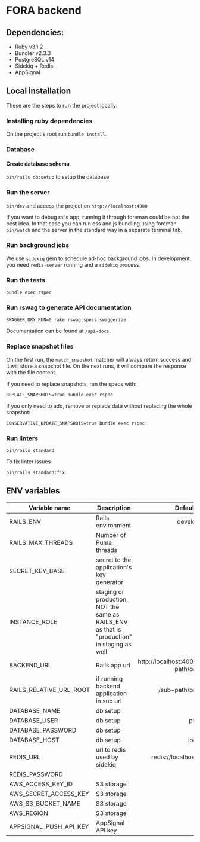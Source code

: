# FORA backend

## Dependencies:

- Ruby v3.1.2
- Bundler v2.3.3
- PostgreSQL v14
- Sidekiq + Redis
- AppSignal

## Local installation

These are the steps to run the project locally:

### Installing ruby dependencies

On the project's root run `bundle install`.

### Database

#### Create database schema

`bin/rails db:setup` to setup the database

### Run the server

`bin/dev` and access the project on `http://localhost:4000`

If you want to debug rails app, running it through foreman could be not the best idea. In that case you can run css and js bundling
using foreman `bin/watch` and the server in the standard way in a separate terminal tab.

### Run background jobs

We use `sidekiq` gem to schedule ad-hoc background jobs. In development, you need `redis-server` running and a `sidekiq` process.

### Run the tests

`bundle exec rspec`

### Run rswag to generate API documentation

`SWAGGER_DRY_RUN=0 rake rswag:specs:swaggerize`

Documentation can be found at `/api-docs`.

### Replace snapshot files

On the first run, the `match_snapshot` matcher will always return success and it will store a snapshot file. On the next runs, it will compare the response with the file content.

If you need to replace snapshots, run the specs with:

`REPLACE_SNAPSHOTS=true bundle exec rspec`

If you only need to add, remove or replace data without replacing the whole snapshot:

`CONSERVATIVE_UPDATE_SNAPSHOTS=true bundle exec rspec`

### Run linters

`bin/rails standard`

To fix linter issues

`bin/rails standard:fix`

## ENV variables

| Variable name            | Description                                                                         |                          Default value |
|--------------------------|-------------------------------------------------------------------------------------|---------------------------------------:|
| RAILS_ENV                | Rails environment                                                                   |                            development |
| RAILS_MAX_THREADS        | Number of Puma threads                                                              |                                      5 |
| SECRET_KEY_BASE          | secret to the application's key generator                                           |                                        |
| INSTANCE_ROLE            | staging or production, NOT the same as RAILS_ENV as that is "production" in staging as well |                                        |
| BACKEND_URL              | Rails app url                                                                       | http://localhost:4000/sub-path/backend |
| RAILS_RELATIVE_URL_ROOT  | if running backend application in sub url                                           |                      /sub-path/backend |
| DATABASE_NAME            | db setup                                                                            |                                   fora |
| DATABASE_USER            | db setup                                                                            |                               postgres |
| DATABASE_PASSWORD        | db setup                                                                            |                                        |
| DATABASE_HOST            | db setup                                                                            |                              localhost |
| REDIS_URL                | url to redis used by sidekiq                                                        |                 redis://localhost:6379 |
| REDIS_PASSWORD           |                                                                                     |                                        |
| AWS_ACCESS_KEY_ID        | S3 storage                                                                          |                                        |
| AWS_SECRET_ACCESS_KEY    | S3 storage                                                                          |                                        |
| AWS_S3_BUCKET_NAME       | S3 storage                                                                          |                                        |
| AWS_REGION               | S3 storage                                                                          |                                        |
| APPSIGNAL_PUSH_API_KEY   | AppSignal API key                                                                   |                                        |
